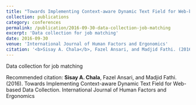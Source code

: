 ```yaml
---
title: "Towards Implementing Context-aware Dynamic Text Field for Web-based Data Collection"
collection: publications
category: conferences
permalink: /publication/2016-09-30-data-collection-job-matching
excerpt: 'Data collection for job matching'
date: 2016-09-30
venue: 'International Journal of Human Factors and Ergonomics'
citation: '<b>Sisay A. Chala</b>, Fazel Ansari, and Madjid Fathi. (2016). Towards Implementing Context-aware Dynamic Text Field for Web-based Data Collection. International Journal of Human Factors and Ergonomics'
---
```

Data collection for job matching

Recommended citation: <b>Sisay A. Chala</b>, Fazel Ansari, and Madjid Fathi. (2016). Towards Implementing Context-aware Dynamic Text Field for Web-based Data Collection. International Journal of Human Factors and Ergonomics